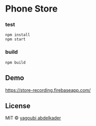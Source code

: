 # Phone Store

### test
```
npm install
npm start
```

### build

```
npm build
```
## Demo
https://store-recording.firebaseapp.com/

 
 
## License

MIT © [yagoubi abdelkader](https://github.com/yagoubigithub)




